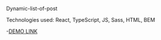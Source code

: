 Dynamic-list-of-post

Technologies used: React, TypeScript, JS, Sass, HTML, BEM

-[DEMO LINK](https://dashasm.github.io/dynamic-list-of-todos/)
